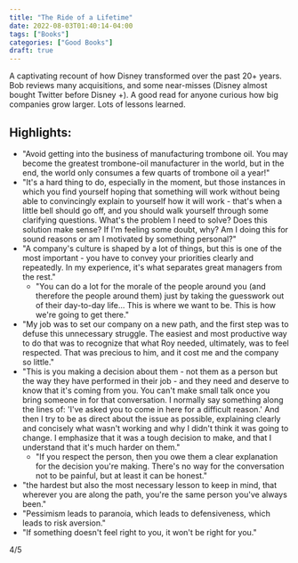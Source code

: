 ```yaml
---
title: "The Ride of a Lifetime"
date: 2022-08-03T01:40:14-04:00
tags: ["Books"]
categories: ["Good Books"]
draft: true
---
```


A captivating recount of how Disney transformed over the past 20+ years. Bob reviews many acquisitions, and some near-misses (Disney almost bought Twitter before Disney +). A good read for anyone curious how big companies grow larger. Lots of lessons learned.

## Highlights:

* "Avoid getting into the business of manufacturing trombone oil. You may become the greatest trombone-oil manufacturer in the world, but in the end, the world only consumes a few quarts of trombone oil a year!"
* "It's a hard thing to do, especially in the moment, but those instances in which you find yourself hoping that something will work without being able to convincingly explain to yourself how it will work - that's when a little bell should go off, and you should walk yourself through some clarifying questions. What's the problem I need to solve? Does this solution make sense? If I'm feeling some doubt, why? Am I doing this for sound reasons or am I motivated by something personal?"
* "A company's culture is shaped by a lot of things, but this is one of the most important - you have to convey your priorities clearly and repeatedly. In my experience, it's what separates great managers from the rest."
    * "You can do a lot for the morale of the people around you (and therefore the people around them) just by taking the guesswork out of their day-to-day life... This is where we want to be. This is how we're going to get there."
* "My job was to set our company on a new path, and the first step was to defuse this unnecessary struggle. The easiest and most productive way to do that was to recognize that what Roy needed, ultimately, was to feel respected. That was precious to him, and it cost me and the company so little."
* "This is you making a decision about them - not them as a person but the way they have performed in their job - and they need and deserve to know that it's coming from you. You can't make small talk once you bring someone in for that conversation. I normally say something along the lines of: 'I've asked you to come in here for a difficult reason.' And then I try to be as direct about the issue as possible, explaining clearly and concisely what wasn't working and why I didn't think it was going to change. I emphasize that it was a tough decision to make, and that I understand that it's much harder on them."
    * "If you respect the person, then you owe them a clear explanation for the decision you're making. There's no way for the conversation not to be painful, but at least it can be honest."
* "the hardest but also the most necessary lesson to keep in mind, that wherever you are along the path, you're the same person you've always been."
* "Pessimism leads to paranoia, which leads to defensiveness, which leads to risk aversion."
* "If something doesn't feel right to you, it won't be right for you."

4/5
